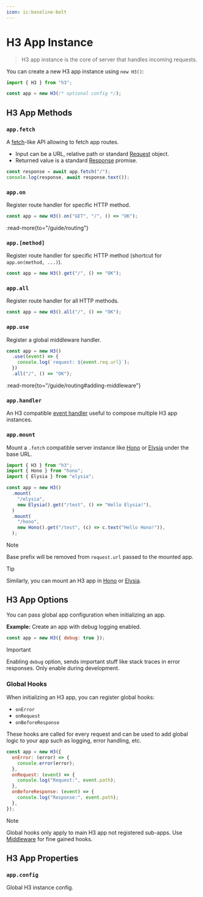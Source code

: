 ```yaml
---
icon: ic:baseline-bolt
---
```


# H3 App Instance

> H3 app instance is the core of server that handles incoming requests.

You can create a new H3 app instance using `new H3()`:

```js [server.mjs]
import { H3 } from "h3";

const app = new H3(/* optional config */);
```

## H3 App Methods

### `app.fetch`

A [fetch](https://developer.mozilla.org/en-US/docs/Web/API/Fetch_API)-like API allowing to fetch app routes.

- Input can be a URL, relative path or standard [Request](https://developer.mozilla.org/en-US/docs/Web/API/Request) object.
- Returned value is a standard [Response](https://developer.mozilla.org/en-US/docs/Web/API/Response) promise.

```ts
const response = await app.fetch("/");
console.log(response, await response.text());
```

### `app.on`

Register route handler for specific HTTP method.

```js
const app = new H3().on("GET", "/", () => "OK");
```

:read-more{to="/guide/routing"}

### `app.[method]`

Register route handler for specific HTTP method (shortcut for `app.on(method, ...)`).

```js
const app = new H3().get("/", () => "OK");
```

### `app.all`

Register route handler for all HTTP methods.

```js
const app = new H3().all("/", () => "OK");
```

### `app.use`

Register a global middleware handler.

```js
const app = new H3()
  .use((event) => {
    console.log(`request: ${event.req.url}`);
  })
  .all("/", () => "OK");
```

:read-more{to="/guide/routing#adding-middleware"}

### `app.handler`

An H3 compatible [event handler](/guide/handler) useful to compose multiple H3 app instances.

### `app.mount`

Mount a `.fetch` compatible server instance like [Hono](https://hono.dev/) or [Elysia](https://elysiajs.com/) under the base URL.

```js
import { H3 } from "h3";
import { Hono } from "hono";
import { Elysia } from "elysia";

const app = new H3()
  .mount(
    "/elysia",
    new Elysia().get("/test", () => "Hello Elysia!"),
  )
  .mount(
    "/hono",
    new Hono().get("/test", (c) => c.text("Hello Hono!")),
  );
```

> [!NOTE]
> Base prefix will be removed from `request.url` passed to the mounted app.

> [!TIP]
> Similarly, you can mount an H3 app in [Hono](https://hono.dev/docs/api/hono#mount) or [Elysia](https://elysiajs.com/patterns/mount#mount-1).

## H3 App Options

You can pass global app configuration when initializing an app.

**Example:** Create an app with debug logging enabled.

```js
const app = new H3({ debug: true });
```

> [!IMPORTANT]
> Enabling `debug` option, sends important stuff like stack traces in error responses. Only enable during development.

### Global Hooks

When initializing an H3 app, you can register global hooks:

- `onError`
- `onRequest`
- `onBeforeResponse`

These hooks are called for every request and can be used to add global logic to your app such as logging, error handling, etc.

```js
const app = new H3({
  onError: (error) => {
    console.error(error);
  },
  onRequest: (event) => {
    console.log("Request:", event.path);
  },
  onBeforeResponse: (event) => {
    console.log("Response:", event.path);
  },
});
```

> [!NOTE]
> Global hooks only apply to main H3 app not registered sub-apps. Use [Middleware](/handler#middleware) for fine gained hooks.

## H3 App Properties

### `app.config`

Global H3 instance config.
